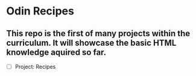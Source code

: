 # Odin Recipes
## This repo is the first of many projects within the curriculum. It will showcase the basic HTML knowledge aquired so far.
- [ ] Project: Recipes